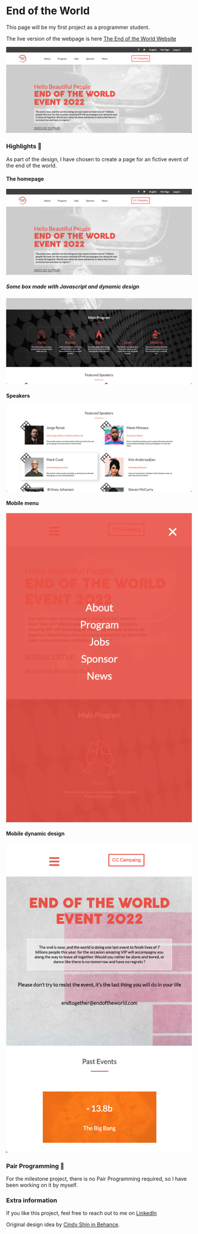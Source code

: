 # End of the World

This page will be my first project as a programmer student.

The live version of the webpage is here [The End of the World Website](https://benjp009.github.io/end-of-the-world/)

[![Watch the video](./ressources/design/design1.png)]()

### Highlights 🚀
As part of the design, I have chosen to create a page for an fictive event of the end of the world.

#### The homepage
![Homepage](./ressources/design/design1.png)

##### Some box made with Javascript and dynamic design
![Program](./ressources/design/design2.png)

#### Speakers
![Speakers](./ressources/design/design3.png)

#### Mobile menu
![Speakers](./ressources/design/design7.png)

#### Mobile dynamic design
![Speakers](./ressources/design/design8.png)

### Pair Programming 🎳

For the milestone project, there is no Pair Programming required, so I have been working on it by myself.

### Extra information

If you like this project, feel free to reach out to me on [LinkedIn](http://linkedin.com/en/benjaminpatin)

Original design idea by [Cindy Shin in Behance](https://www.behance.net/adagio07).
